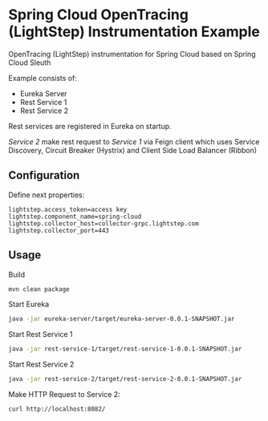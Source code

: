 # Spring Cloud OpenTracing (LightStep) Instrumentation Example

OpenTracing (LightStep) instrumentation for Spring Cloud based on  Spring Cloud Sleuth

Example consists of:
- Eureka Server
- Rest Service 1
- Rest Service 2

Rest services are registered in Eureka on startup.

_Service 2_ make rest request to _Service 1_ via Feign client which uses Service Discovery, Circuit Breaker (Hystrix) 
and Client Side Load Balancer (Ribbon)

## Configuration

Define next properties:
```properties
lightstep.access_token=access key
lightstep.component_name=spring-cloud
lightstep.collector_host=collector-grpc.lightstep.com
lightstep.collector_port=443
```

## Usage

Build 
```bash
mvn clean package
```

Start Eureka
```bash
java -jar eureka-server/target/eureka-server-0.0.1-SNAPSHOT.jar
```

Start Rest Service 1
```bash
java -jar rest-service-1/target/rest-service-1-0.0.1-SNAPSHOT.jar
```

Start Rest Service 2
```bash
java -jar rest-service-2/target/rest-service-2-0.0.1-SNAPSHOT.jar
```

Make HTTP Request to Service 2:
```bash
curl http://localhost:8082/
```
